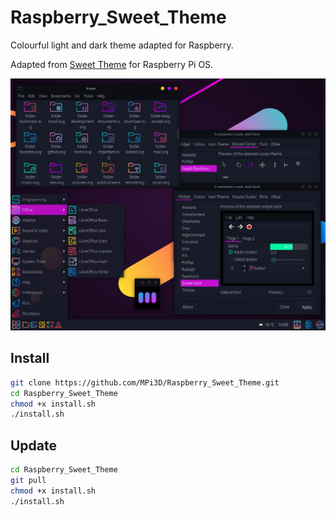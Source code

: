 # Raspberry_Sweet_Theme

Colourful light and dark theme adapted for Raspberry.

Adapted from [Sweet Theme](https://github.com/EliverLara/Sweet) for Raspberry Pi OS.

[![Sweet Theme](/sweet_theme.png)](https://github.com/EliverLara/Sweet)

## Install

``` sh
git clone https://github.com/MPi3D/Raspberry_Sweet_Theme.git
cd Raspberry_Sweet_Theme
chmod +x install.sh
./install.sh
```

## Update

``` sh
cd Raspberry_Sweet_Theme
git pull
chmod +x install.sh
./install.sh
```
